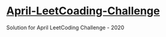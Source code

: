 # [April-LeetCoading-Challenge](https://leetcode.com/explore/challenge/card/30-day-leetcoding-challenge/)

Solution for April LeetCoding Challenge - 2020
